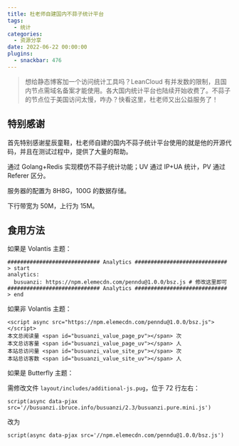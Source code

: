```yaml
---
title: 杜老师自建国内不蒜子统计平台
tags:
  - 统计
categories:
  - 资源分享
date: 2022-06-22 00:00:00
plugins:
  - snackbar: 476
---
```


> 想给静态博客加一个访问统计工具吗？LeanCloud 有并发数的限制，且国内节点需域名备案才能使用。各大国内统计平台也陆续开始收费了。不蒜子的节点位于美国访问太慢，咋办？快看这里，杜老师又出公益服务了！

<!-- more -->

## 特别感谢

首先特别感谢星辰童鞋，杜老师自建的国内不蒜子统计平台使用的就是他的开源代码，并且在测试过程中，提供了大量的帮助。

通过 Golang+Redis 实现模仿不蒜子统计功能；UV 通过 IP+UA 统计，PV 通过 Referer 区分。

服务器的配置为 8H8G，100G 的数据存储。

下行带宽为 50M，上行为 15M。

## 食用方法

如果是 Volantis 主题：

```
############################# Analytics ############################# > start
analytics:
  busuanzi: https://npm.elemecdn.com/penndu@1.0.0/bsz.js # 修改这里即可
############################# Analytics ############################# > end
```

如果非 Volantis 主题：

```
<script async src="https://npm.elemecdn.com/penndu@1.0.0/bsz.js"></script>
本文总阅读量 <span id="busuanzi_value_page_pv"></span> 次
本文总访客量 <span id="busuanzi_value_page_uv"></span> 人
本站总访问量 <span id="busuanzi_value_site_pv"></span> 次
本站总访客数 <span id="busuanzi_value_site_uv"></span> 人
```

如果是 Butterfly 主题：

需修改文件 `layout/includes/additional-js.pug`，位于 72 行左右：

`script(async data-pjax src='//busuanzi.ibruce.info/busuanzi/2.3/busuanzi.pure.mini.js')`

改为

`script(async data-pjax src='//npm.elemecdn.com/penndu@1.0.0/bsz.js')`
